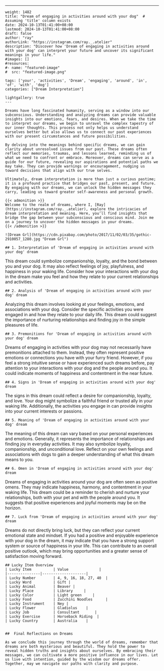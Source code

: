 ---
    weight: 1482
    title: "Dream of engaging in activities around with your dog"  # Assuming 'title' column exists
    date: 2024-10-13T01:41:00+08:00
    lastmod: 2024-10-13T01:41:00+08:00
    draft: false
    author: "ray"
    authorLink: "https://instagram.com/ray._.atelier"
    description: "Discover how 'Dream of engaging in activities around with your dog' can interpret your future and uncover its significant meanings in your life."
    #images: []
    #resources:
    #- name: "featured-image"
    #  src: "featured-image.png"
    
    tags: ['your', 'activities', 'Dream', 'engaging', 'around', 'in', 'of', 'with', 'dog']
    categories: ["Dream Interpretation"]
    
    lightgallery: true
    ---
    
    Dreams have long fascinated humanity, serving as a window into our subconscious. Understanding and analyzing dreams can provide valuable insights into our emotions, fears, and desires. When we take the time to interpret our dreams, we begin to unravel the complex tapestry of our inner thoughts. This process not only helps us understand ourselves better but also allows us to connect our past experiences with our present circumstances and future possibilities.
    
    By delving into the meanings behind specific dreams, we can gain clarity about unresolved issues from our past. These dreams often reflect our memories, traumas, and lessons learned, reminding us of what we need to confront or embrace. Moreover, dreams can serve as a guide for our future, revealing our aspirations and potential paths we may take. They can provide warnings or encouragement, nudging us toward decisions that align with our true selves.
    
    Ultimately, dream interpretation is more than just a curious pastime; it is a profound practice that bridges our past, present, and future. By engaging with our dreams, we can unlock the hidden messages they carry, leading us toward greater self-awareness and personal growth.
    
    {{< admonition >}}
    Welcome to the realm of dreams, where I, [Ray](https://instagram.com/ray._.atelier), explore the intricacies of dream interpretation and meaning. Here, you’ll find insights that bridge the gap between your subconscious and conscious mind. Join me on a journey to uncover the hidden messages in your dreams.
    {{< /admonition >}}
    
    ![Dream Grl](https://cdn.pixabay.com/photo/2017/11/02/03/35/gothic-2910057_1280.jpg "Dream Grl")
    
    ## 1. Interpretation of 'Dream of engaging in activities around with your dog' dream
    
This dream could symbolize companionship, loyalty, and the bond between you and your dog. It may also reflect feelings of joy, playfulness, and happiness in your waking life. Consider how your interactions with your dog in the dream make you feel and how they relate to your current relationships and activities.
    
    ## 2. Analysis of 'Dream of engaging in activities around with your dog' dream
    
Analyzing this dream involves looking at your feelings, emotions, and associations with your dog. Consider the specific activities you were engaged in and how they relate to your daily life. This dream could suggest the importance of nurturing relationships and finding joy in the simple pleasures of life.
    
    ## 3. Premonitions for 'Dream of engaging in activities around with your dog' dream
    
Dreams of engaging in activities with your dog may not necessarily have premonitions attached to them. Instead, they often represent positive emotions or connections you have with your furry friend. However, if you feel a strong intuitive sense or have experienced such dreams before, pay attention to your interactions with your dog and the people around you. It could indicate moments of happiness and contentment in the near future.
    
    ## 4. Signs in 'Dream of engaging in activities around with your dog' dream
    
The signs in this dream could reflect a desire for companionship, loyalty, and love. Your dog might symbolize a faithful friend or trusted ally in your waking life. Additionally, the activities you engage in can provide insights into your current interests or passions.
    
    ## 5. Meaning of 'Dream of engaging in activities around with your dog' dream
    
The meaning of this dream can vary based on your personal experiences and emotions. Generally, it represents the importance of relationships and finding joy in everyday activities. It may also symbolize loyalty, companionship, and unconditional love. Reflect on your own feelings and associations with dogs to gain a deeper understanding of what this dream means to you.
    
    ## 6. Omen in 'Dream of engaging in activities around with your dog' dream
    
Dreams of engaging in activities around your dog are often seen as positive omens. They may indicate happiness, harmony, and contentment in your waking life. This dream could be a reminder to cherish and nurture your relationships, both with your pet and with the people around you. It suggests that positive experiences and joyful moments may be on the horizon.
    
    ## 7. Luck from 'Dream of engaging in activities around with your dog' dream
    
Dreams do not directly bring luck, but they can reflect your current emotional state and mindset. If you had a positive and enjoyable experience with your dog in the dream, it may indicate that you have a strong support system or source of happiness in your life. This can contribute to an overall positive outlook, which may bring opportunities and a greater sense of satisfaction moving forward.
    
    ## Lucky Item Overview
    | Lucky Item          | Value              |
    |---------------|--------------------|
    | Lucky Number        | 4, 9, 16, 18, 27, 40  |
    | Lucky Word          | Gift |
    | Lucky Animal        | Beaver |
    | Lucky Place         | Library     |
    | Lucky Color         | Light green     |
    | Lucky Food          | Zucchini Noodles      |
    | Lucky Instrument    | Ney |
    | Lucky Flower        | Gladiolus    |
    | Lucky Job           | Consultant       |
    | Lucky Exercise      | Horseback Riding  |
    | Lucky Country       | Australia    |
    
    
    ##  Final Reflections on Dreams
    
    As we conclude this journey through the world of dreams, remember that dreams are both mysterious and beautiful. They hold the power to reveal hidden truths and insights about ourselves. By embracing their messages, we can cultivate a more positive influence in our lives. Let us live with intention, guided by the wisdom our dreams offer. Together, may we navigate our paths with clarity and purpose.
    